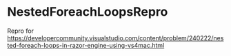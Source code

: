 # NestedForeachLoopsRepro
Repro for https://developercommunity.visualstudio.com/content/problem/240222/nested-foreach-loops-in-razor-engine-using-vs4mac.html
